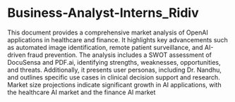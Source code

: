 # Business-Analyst-Interns_Ridiv


This document provides a comprehensive market analysis of OpenAI applications in healthcare and finance. It highlights key advancements such as automated image identification, remote patient surveillance, and AI-driven fraud prevention. The analysis includes a SWOT assessment of DocuSensa and PDF.ai, identifying strengths, weaknesses, opportunities, and threats. Additionally, it presents user personas, including Dr. Nandhu, and outlines specific use cases in clinical decision support and research. Market size projections indicate significant growth in AI applications, with the healthcare AI market  and the finance AI market 






